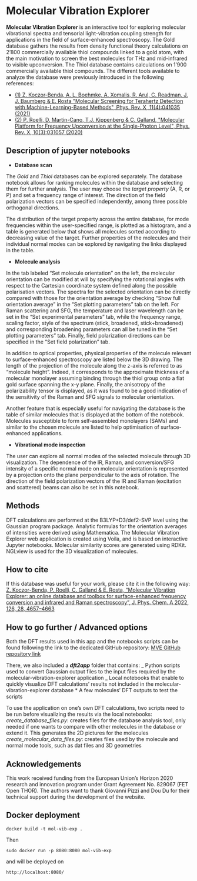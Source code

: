 # Molecular Vibration Explorer

**Molecular Vibration Explorer** is an interactive tool for exploring molecular vibrational spectra and tensorial light-vibration coupling strength for applications in the field of surface-enhanced spectroscopy. The Gold database gathers the results from density functional theory calculations on 2’800 commercially available thiol compounds linked to a gold atom, with the main motivation to screen the best molecules for THz and mid-infrared to visible upconversion. The Thiol database contains calculations on 1’900 commercially available thiol compounds. The different tools available to analyze the database were previously introduced in the following references:

- [(1) Z. Koczor-Benda, A. L. Boehmke, A. Xomalis, R. Arul, C. Readman, J. J. Baumberg & E. Rosta "Molecular Screening for Terahertz Detection with Machine-Learning-Based Methods", Phys. Rev. X, 11(4):041035 (2021)](https://link.aps.org/doi/10.1103/PhysRevX.11.041035)
- [(2) P. Roelli, D. Martin-Cano, T.J. Kippenberg & C. Galland, "Molecular Platform for Frequency Upconversion at the Single-Photon Level", Phys. Rev. X, 10(3):031057 (2020)](https://link.aps.org/doi/10.1103/PhysRevX.10.031057)

## Description of jupyter notebooks

- **Database scan**

The _Gold_ and _Thiol_ databases can be explored separately. The database notebook allows for ranking molecules within the database and selecting them for further analysis. The user may choose the _target property_ (A, R, or P) and set a frequency range of interest. The direction of the field polarization vectors can be specified independently, among three possible orthogonal directions.

The distribution of the target property across the entire database, for mode frequencies within the user-specified range, is plotted as a histogram, and a table is generated below that shows all molecules sorted according to decreasing value of the target. Further properties of the molecules and their individual normal modes can be explored by navigating the links displayed in the table.

- **Molecule analysis**

In the tab labeled “Set molecule orientation” on the left, the molecular orientation can be modified at will by specifying the rotational angles with respect to the Cartesian coordinate system defined along the possible polarisation vectors. The spectra for the selected orientation can be directly compared with those for the orientation average by checking “Show full orientation average” in the “Set plotting parameters” tab on the left. For Raman scattering and SFG, the temperature and laser wavelength can be set in the “Set experimental parameters” tab, while the frequency range, scaling factor, style of the spectrum (stick, broadened, stick+broadened) and corresponding broadening parameters can all be tuned in the “Set plotting parameters” tab. Finally, field polarization directions can be specified in the “Set field polarization” tab.

In addition to optical properties, physical properties of the molecule relevant to surface-enhanced spectroscopy are listed below the 3D drawing. The length of the projection of the molecule along the z-axis is referred to as “molecule height”. Indeed, it corresponds to the approximate thickness of a molecular monolayer assuming binding through the thiol group onto a flat gold surface spanning the x-y plane. Finally, the anisotropy of the polarizability tensor is displayed, as it was found to be a good indication of the sensitivity of the Raman and SFG signals to molecular orientation.

Another feature that is especially useful for navigating the database is the table of similar molecules that is displayed at the bottom of the notebook. Molecules susceptible to form self-assembled monolayers (SAMs) and similar to the chosen molecule are listed to help optimisation of surface-enhanced applications.

- **Vibrational mode inspection**

The user can explore all normal modes of the selected molecule through 3D visualization. The dependence of the IR, Raman, and conversion/SFG intensity of a specific normal mode on molecular orientation is represented by a projection onto the plane perpendicular to the axis of rotation. The direction of the field polarization vectors of the IR and Raman (excitation and scattered) beams can also be set in this notebook.

## Methods

DFT calculations are performed at the B3LYP+D3/def2-SVP level using the Gaussian program package. Analytic formulas for the orientation averages of intensities were derived using Mathematica.
The Molecular Vibration Explorer web application is created using Voila, and is based on interactive Jupyter notebooks.
Molecular similarity scores are generated using RDKit. NGLview is used for the 3D visualization of molecules.

## How to cite

If this database was useful for your work, please cite it in the following way:
[Z. Koczor-Benda, P. Roelli, C. Galland & E. Rosta, “Molecular Vibration Explorer: an online database and toolbox for surface-enhanced frequency conversion and infrared and Raman spectroscopy”, J. Phys. Chem. A 2022, 126, 28, 4657–4663](https://doi.org/10.1021/acs.jpca.2c03700)

## How to go further / Advanced options

Both the DFT results used in this app and the notebooks scripts can be found following the link to the dedicated GitHub repository:
[MVE GitHub repository link](https://github.com/zskb/molecular-vibration-explorer)

There, we also included a **_dft2app_** folder that contains:
_ Python scripts used to convert Gaussian output files to the input files required by the molecular-vibration-explorer application
_ Local notebooks that enable to quickly visualize DFT calculations’ results not included in the molecular-vibration-explorer database \* A few molecules’ DFT outputs to test the scripts

To use the application on one’s own DFT calculations, two scripts need to be run before visualizing the results via the local notebooks:
_create_database_files.py_: creates files for the database analysis tool, only needed if one wants to compare with other molecules in the database or extend it. This generates the 2D pictures for the molecules
_create_molecular_data_files.py_: creates files used by the molecule and normal mode tools, such as dat files and 3D geometries

## Acknowledgements

This work received funding from the European Union’s Horizon 2020 research and innovation program under Grant Agreement No. 829067 (FET Open THOR). The authors want to thank Giovanni Pizzi and Dou Du for their technical support during the development of the website.

## Docker deployment

```
docker build -t mol-vib-exp .
```

Then

```
sudo docker run -p 8080:8080 mol-vib-exp
```

and will be deployed on

```
http://localhost:8080/
```
